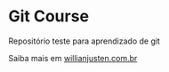 # Git Course

Repositório teste para aprendizado de git

Saiba mais em [willianjusten.com.br](https://willianjusten.com.br)